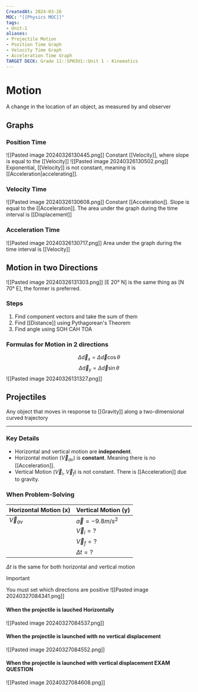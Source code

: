 ```yaml
---
CreatedAt: 2024-03-26
MOC: "[[Physics MOC]]"
tags:
- Unit-1
aliases:
- Projectile Motion
- Position Time Graph
- Velocity Time Graph
- Acceleration Time Graph
TARGET DECK: Grade 11::SPH3U1::Unit 1 - Kinematics
---
```


# Motion
A change in the location of an object, as measured by and observer
<!--ID: 1718370433056-->


## Graphs

### Position Time
![[Pasted image 20240326130445.png]]
Constant [[Velocity]], where slope is equal to the [[Velocity]]
![[Pasted image 20240326130502.png]]
Exponential, [[Velocity]] is not constant, meaning it is [[Acceleration|accelerating]].
<!--ID: 1718370433058-->


### Velocity Time
![[Pasted image 20240326130608.png]]
Constant [[Acceleration]]. Slope is equal to the [[Acceleration]]. The area under the graph during the time interval is [[Displacement]]
<!--ID: 1718376822793-->


### Acceleration Time
![[Pasted image 20240326130717.png]]
Area under the graph during the time interval is [[Velocity]]
<!--ID: 1718370433061-->



## Motion in two Directions
![[Pasted image 20240326131303.png]]
[E 20° N] is the same thing as [N 70° E], the former is preferred.

### Steps
1. Find component vectors and take the sum of them
2. Find [[Distance]] using Pythagorean's Theorem
3. Find angle using SOH CAH TOA

### Formulas for Motion in 2 directions
$$ \Delta \vec{d}_{x} = \Delta \vec{d} \cos \theta$$
$$ \Delta \vec{d}_{y} = \Delta \vec{d} \sin \theta$$
![[Pasted image 20240326131327.png]]
<!--ID: 1718370433063-->


## Projectiles
Any object that moves in response to [[Gravity]] along a two-dimensional curved trajectory
___
### Key Details
- Horizontal and vertical motion are **independent**.
- Horizontal motion ($\vec{V}_{av}$) is **constant**. Meaning there is no [[Acceleration]].
- Vertical Motion ($\vec{V}_{i}$, $\vec{V}_{f}$) is not constant. There is [[Acceleration]] due to gravity.
<!--ID: 1718370433065-->


### When Problem-Solving

| Horizontal Motion (x) | Vertical Motion (y)   |
| --------------------- | --------------------- |
| $\vec{V}_{av}$        | $\vec{a} = -9.8m/s^2$ |
|                       | $\vec{V}_{i} = ?$     |
|                       | $\vec{V}_{f} = ?$     |
|                       | $\Delta t = ?$        |
$\Delta t$ is the same for both horizontal and vertical motion
<!--ID: 1714135053391-->



> [!IMPORTANT]
> You must set which directions are positive
> ![[Pasted image 20240327084341.png]]
>



#### When the projectile is lauched Horizontally

![[Pasted image 20240327084537.png]]
#### When the projectile is launched with no vertical displacement
![[Pasted image 20240327084552.png]]

#### When the projectile is launched with vertical displacement **EXAM QUESTION**
![[Pasted image 20240327084608.png]]
